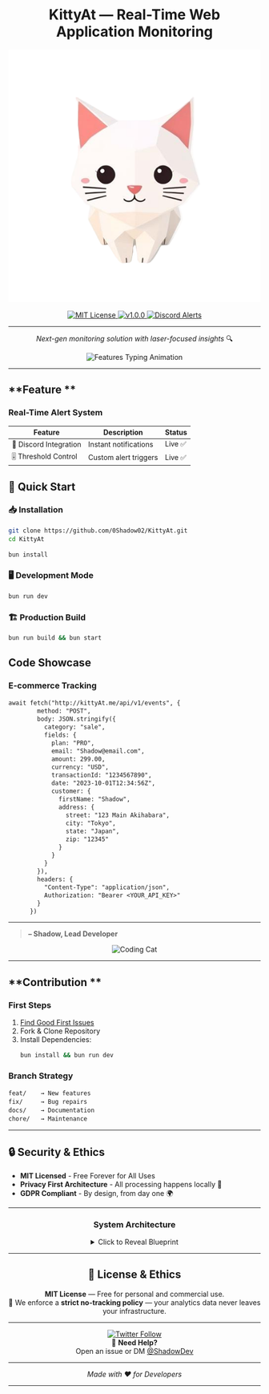 
<div align="center">
  <h1 align="center">KittyAt — Real-Time Web Application Monitoring</h1>
  <img src="public/logo.png" alt="KittyAt Banner" width="800">
  
  <p align="center">
    <a href="https://opensource.org/licenses/MIT">
      <img src="https://img.shields.io/badge/License-MIT-important?style=for-the-badge&logo=opensourceinitiative" alt="MIT License">
    </a>
    <a href="CHANGELOG.md">
      <img src="https://img.shields.io/badge/Version-1.0.0-success?style=for-the-badge&logo=azurepipelines" alt="v1.0.0">
    </a>
    <a href="https://discord.gg/your-invite-link">
      <img src="https://img.shields.io/badge/Discord-Alerts-5865F2?style=for-the-badge&logo=discord" alt="Discord Alerts">
    </a>
  </p>
</div>

---
<p align="center">
  <em>Next-gen monitoring solution with laser-focused insights</em> 🔍
</p>

<div align="center">
  <img src="https://readme-typing-svg.demolab.com?font=Fira+Code&pause=1000&color=FF79C6&center=true&vCenter=true&width=800&lines=Real-Time+Discord+Alerts;Granular+Performance+Analytics;Enterprise-Grade+Security;Zero+Config+Integrations" alt="Features Typing Animation">
</div>

---

##  **Feature **

### **Real-Time Alert System**
| Feature               | Description               | Status       |
|-----------------------|---------------------------|--------------|
| 📢 Discord Integration | Instant notifications     | Live ✅      |
| 🎚 Threshold Control  | Custom alert triggers     | Live ✅      |


## 🚀 **Quick Start**

### 📥 Installation
```bash
git clone https://github.com/0Shadow02/KittyAt.git
cd KittyAt
```
```bash
bun install
```
### 🖥️ Development Mode
```bash
bun run dev
```

### 🏗️ Production Build
```bash
bun run build && bun start
```


## **Code Showcase**

###  E-commerce Tracking
```
await fetch("http://kittyAt.me/api/v1/events", {
        method: "POST",
        body: JSON.stringify({
          category: "sale",
          fields: {
            plan: "PRO",
            email: "Shadow@email.com",
            amount: 299.00,
            currency: "USD",
            transactionId: "1234567890",
            date: "2023-10-01T12:34:56Z",
            customer: {
              firstName: "Shadow",
              address: {
                street: "123 Main Akihabara",
                city: "Tokyo",
                state: "Japan",
                zip: "12345"
              }
            }
          }
        }),
        headers: {
          "Content-Type": "application/json",
          Authorization: "Bearer <YOUR_API_KEY>"
        }
      })
```
---

> **– Shadow, Lead Developer** 

<div align="center">
  <img src="https://media.giphy.com/media/JIX9t2j0ZTN9S/giphy.gif" width="200" alt="Coding Cat">
</div>

---

## **Contribution **

### First Steps
1. [Find Good First Issues](https://github.com/0Shadow02/KittyAt/issues?q=is%3Aopen+is%3Aissue+label%3A%22good+first+issue%22)
2. Fork & Clone Repository
3. Install Dependencies:
   ```bash
   bun install && bun run dev
   ```

###  Branch Strategy
```bash
feat/    → New features
fix/     → Bug repairs
docs/    → Documentation
chore/   → Maintenance
```

---

## 🔒 **Security & Ethics**
- **MIT Licensed** - Free Forever for All Uses
- **Privacy First Architecture** - All processing happens locally 🔐
- **GDPR Compliant** - By design, from day one 🌍

---

<div align="center">
  <h3> System Architecture</h3>
  <details>
    <summary>Click to Reveal Blueprint</summary>
    
```mermaid
flowchart LR
    A[Web SDK] -->|Events| B{API Gateway}
    B --> C[Stream Processor]
    C --> D[(PostgreSQL)]
    C --> E[Analytics Cluster]
    E --> F[Alert Engine]
    F -->|Webhooks| G[Discord/Slack]
    F -->|API| H[Custom Integrations]
```
  </details>

---

## 📜 **License & Ethics**

**MIT License** — Free for personal and commercial use.  
🌱 We enforce a **strict no-tracking policy** — your analytics data never leaves your infrastructure.

---

<div align="center">

[![Twitter Follow](https://img.shields.io/twitter/follow/ShadowDev?style=social)](https://twitter.com/Shadow992791168)  
📮 **Need Help?**  
Open an issue or DM [@ShadowDev](https://twitter.com/Shadow992791168)

</div>

---

*Made with ❤️ for Developers*  

---

